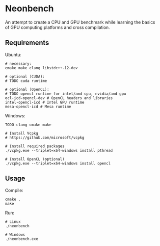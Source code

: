 # Neonbench

An attempt to create a CPU and GPU benchmark while learning the basics of GPU computing platforms and cross compilation.

## Requirements

Ubuntu:
```
# necessary:
cmake make clang libstdc++-12-dev

# optional (CUDA):
# TODO cuda runtime

# optional (OpenCL):
# TODO opencl runtime for intel/amd cpu, nvidia/amd gpu
ocl-icd-opencl-dev # OpenCL headers and libraries
intel-opencl-icd # Intel GPU runtime
mesa-opencl-icd # Mesa runtime
```

Windows:
```
TODO clang cmake make

# Install Vcpkg
# https://github.com/microsoft/vcpkg

# Install required packages
./vcpkg.exe --triplet=x64-windows install pthread

# Install OpenCL (optional)
./vcpkg.exe --triplet=x64-windows install opencl
```

## Usage

Compile:
```
cmake .
make
```

Run:
```
# Linux
./neonbench

# Windows
./neonbench.exe
```
